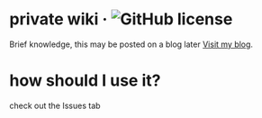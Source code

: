 # private wiki &middot; ![GitHub license](https://img.shields.io/badge/license-MIT-blue.svg)
Brief knowledge, this may be posted on a blog later
[Visit my blog](https://medium.com/@dlgudwnsl1234).

# how should I use it?
check out the Issues tab
